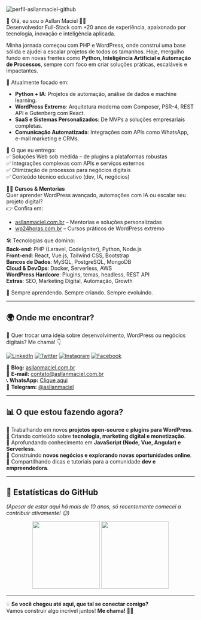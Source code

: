 ![perfil-asllanmaciel-github](https://github.com/user-attachments/assets/00cb4169-a18d-40a0-9071-d036ece657c4)

🚀 Olá, eu sou o Asllan Maciel 👨‍💻  
Desenvolvedor Full-Stack com +20 anos de experiência, apaixonado por tecnologia, inovação e inteligência aplicada.  

Minha jornada começou com PHP e WordPress, onde construí uma base sólida e ajudei a escalar projetos de todos os tamanhos. Hoje, mergulho fundo em novas frentes como **Python, Inteligência Artificial e Automação de Processos**, sempre com foco em criar soluções práticas, escaláveis e impactantes.

🧠 Atualmente focado em:  
- **Python + IA**: Projetos de automação, análise de dados e machine learning.  
- **WordPress Extremo**: Arquitetura moderna com Composer, PSR-4, REST API e Gutenberg com React.  
- **SaaS e Sistemas Personalizados**: De MVPs a soluções empresariais completas.  
- **Comunicação Automatizada**: Integrações com APIs como WhatsApp, e-mail marketing e CRMs.  

💼 O que eu entrego:  
✅ Soluções Web sob medida – de plugins a plataformas robustas  
✅ Integrações complexas com APIs e serviços externos  
✅ Otimização de processos para negócios digitais  
✅ Conteúdo técnico educativo (dev, IA, negócios)  

🧑‍🏫 **Cursos & Mentorias**  
Quer aprender WordPress avançado, automações com IA ou escalar seu projeto digital?  
👉 Confira em:  
- [asllanmaciel.com.br](https://asllanmaciel.com.br) – Mentorias e soluções personalizadas  
- [wp24horas.com.br](https://wp24horas.com.br) – Cursos práticos de WordPress extremo  

🛠️ Tecnologias que domino:  
**Back-end**: PHP (Laravel, CodeIgniter), Python, Node.js  
**Front-end**: React, Vue.js, Tailwind CSS, Bootstrap  
**Bancos de Dados**: MySQL, PostgreSQL, MongoDB  
**Cloud & DevOps**: Docker, Serverless, AWS  
**WordPress Hardcore**: Plugins, temas, headless, REST API  
**Extras**: SEO, Marketing Digital, Automação, Growth  

🎯 Sempre aprendendo. Sempre criando. Sempre evoluindo.

---

## 🌍 Onde me encontrar?

💬 Quer trocar uma ideia sobre desenvolvimento, WordPress ou negócios digitais? Me chama! 👇

[![LinkedIn](https://img.shields.io/badge/-LinkedIn-0e76a8?style=for-the-badge&logo=Linkedin&logoColor=white)](https://www.linkedin.com/in/asllanmaciel/)
[![Twitter](https://img.shields.io/badge/-Twitter-00acee?style=for-the-badge&logo=Twitter&logoColor=white)](http://twitter.com/asllanmaciel)
[![Instagram](https://img.shields.io/badge/-Instagram-e4405f?style=for-the-badge&logo=Instagram&logoColor=white)](https://www.instagram.com/asllan.maciel/)
[![Facebook](https://img.shields.io/badge/-Facebook-1877f2?style=for-the-badge&logo=Facebook&logoColor=white)](https://www.facebook.com/asllan.maciel)

📝 **Blog:** [asllanmaciel.com.br](https://asllanmaciel.com.br/)  
📩 **E-mail:** contato@asllanmaciel.com.br  
📞 **WhatsApp:** [Clique aqui](https://wa.me/+5521998367363)  
📡 **Telegram:** [@asllanmaciel](https://t.me/asllanmaciel)  

---

## 📊 O que estou fazendo agora?

🔹 Trabalhando em novos **projetos open-source** e **plugins para WordPress**.<br>
🔹 Criando conteúdo sobre **tecnologia, marketing digital e monetização**.<br>
🔹 Aprofundando conhecimento em **JavaScript (Node, Vue, Angular) e Serverless**.<br>
🔹 Construindo **novos negócios e explorando novas oportunidades online**.<br>
🔹 Compartilhando dicas e tutoriais para a comunidade **dev e empreendedora**.<br>

---

## 🚀 Estatísticas do GitHub

*(Apesar de estar aqui há mais de 10 anos, só recentemente comecei a contribuir ativamente! 😉)*

<p align="center">
  <img height="180em" src="https://github-readme-stats.vercel.app/api?username=asllanmaciel&show_icons=true&theme=radical&hide_border=true&count_private=true&include_all_commits=true" />
  <img height="180em" src="https://github-readme-stats.vercel.app/api/top-langs/?username=asllanmaciel&theme=radical&exclude_repo=KNN-Image-Classification&show_icons=true&hide_border=true&layout=compact&langs_count=8"/>
</p>

---

💡 **Se você chegou até aqui, que tal se conectar comigo?**  
Vamos construir algo incrível juntos! **Me chama! 🚀🔥**
